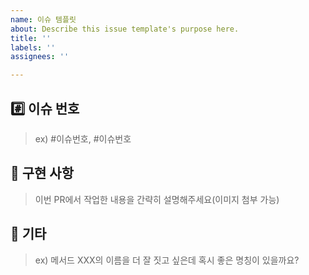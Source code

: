 ```yaml
---
name: 이슈 템플릿
about: Describe this issue template's purpose here.
title: ''
labels: ''
assignees: ''

---
```


## #️⃣ 이슈 번호

> ex) #이슈번호, #이슈번호

## 📝 구현 사항

> 이번 PR에서 작업한 내용을 간략히 설명해주세요(이미지 첨부 가능)

## 💬 기타

> ex) 메서드 XXX의 이름을 더 잘 짓고 싶은데 혹시 좋은 명칭이 있을까요?
